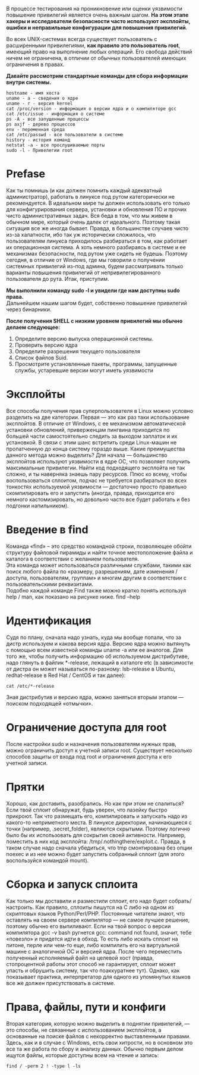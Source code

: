 
В процессе тестирования на проникновение или оценки уязвимости повышение привилегий является очень важным шагом. **На этом этапе хакеры и исследователи безопасности часто используют эксплойты, ошибки и неправильные конфигурации для повышения привилегий**.  
  
Во всех UNIX-системах всегда существует пользователь с расширенными привилегиями, **как правило это пользователь root**, имеющий право на выполнение любых операций. Его свобода действий ничем не ограничена, в отличии от обычных пользователей имеющих ограничения в правах.  
  
**Давайте рассмотрим стандартные команды для сбора информации внутри системы.**  
  
```
hostname - имя хоста  
uname - a - сведения о ядре  
uname - r - версия kernel  
cat /proc/version - информация о версии ядра и о компиляторе gcc  
cat /etc/issue - информация о системе  
ps -A - все запущенные процессы  
ps axjf - дерево процессов  
env - переменная среда  
cat /etc/passwd - все пользователи в системе  
history - история команд  
netstat -a - все прослушиваемые порты  
sudo -l - Привелегии root  
```
  
# Prefase

Как ты помнишь (и как должен помнить каждый адекватный администратор), работать в линуксе под рутом категорически не рекомендуется. В идеальном мире ты должен использовать его только для конфигурирования сервера, установки и обновления ПО и прочих чисто административных задач. Вся беда в том, что мы живем в обычном мире, который очень далек от идеального. Поэтому такая ситуация все же иногда бывает. Правда, в большинстве случаев чисто из-за халатности, ибо так уж исторически сложилось, что пользователям линукса приходилось разбираться в том, как работает их операционная система. А хоть немного разбираясь в системе и ее механизмах безопасности, под рутом уже сидеть не будешь. Поэтому сегодня, в отличие от Windows, где мы говорили о получении системных привилегий из-под админа, будем рассматривать только варианты повышения привилегий от непривилегированного пользователя до рута. Итак, приступим.  
  
**Мы выполнили команду sudo -l и увидели где нам доступны sudo права.**  
Дальнейшем нашим шагом будет, собственно повышение привилегий через бинарники.  
  
**После получения SHELL с низким уровнем привилегий мы обычно делаем следующее:**  

1. Определите версию выпуска операционной системы.  
2. Проверить версию ядра  
3. Определите разрешения текущего пользователя  
4. Список файлов Suid.  
5. Просмотрите установленные пакеты, программы, запущенные службы, устаревшие версии могут иметь уязвимости  
  
# Эксплойты

Все способы получения прав суперпользователя в Linux можно условно разделить на две категории. Первая — это как раз таки использование эксплойтов. В отличие от Windows, c ее механизмом автоматической установки обновлений, приверженцам пингвина приходится по большей части самостоятельно следить за выходом заплаток и их установкой. В связи с этим шанс встретить среди Linux-машин не пропатченную до конца систему гораздо выше. Какие преимущества данного метода можно выделить? Для начала — большинство эксплойтов используют уязвимости в ядре ОС, что позволяет получить максимальные привилегии. Найти код подходящего эксплойта не так сложно, и ты наверняка знаешь пару ресурсов. Плюс ко всему, чтобы воспользоваться сплоитом, подчас не требуется разбираться во всех тонкостях используемой уязвимости — достаточно просто правильно скомпилировать его и запустить (иногда, правда, приходится его немного кастомизировать, но довольно часто все будет работать и без подгонки напильником).  
  
# Введение в find

Команда «find» – это средство командной строки, позволяющее обойти структуру файловой пирамиды и найти точное местоположение файла и каталога в соответствии с желанием пользователя.  
Эта команда может использоваться различными службами, такими как поиск любого файла по «размеру, разрешениям, дате изменения / доступа, пользователям, группам» и многим другим в соответствии с пользовательскими реквизитами.  
Подобно каждой команде Find также можно кратко понять используя help / man, как показано на рисунке ниже. find –help  
  
# Идентификация

Судя по плану, сначала надо узнать, куда мы вообще попали, что за дистр используем и какова версия ядра. Версию ядра можно вытянуть с помощью всем известной команды uname -a или ее аналогов. Для того же, чтобы получить информацию об используемом дистрибутиве, надо глянуть в файлик *-release, лежащий в каталоге etc (в зависимости от дистра он может называться по-разному: lsb-release в Ubuntu, redhat-release в Red Hat / CentOS и так далее):  

```
cat /etc/*-release  
```

Зная дистрибутив и версию ядра, можно заняться вторым этапом — поиском подходящей «отмычки».  
  
# Ограничение доступа для root

После настройки sudo и назначения пользователям нужных прав, можно ограничить доступ к учетной записи root. Существует несколько способов защиты от входа под root и ограничения доступа к его учетной записи.  
  
# Прятки

Хорошо, как доставить, разобрались. Но как при этом не спалиться? Если твой сплоит обнаружат, будь уверен, что лазейку быстро прикроют. Так что размещать его, компилировать и запускать надо из какого-то неприметного места. В линуксе директории, начинающиеся с точки (например, .secret_folder), являются скрытыми. Поэтому логично было бы их использовать для сокрытия своей активности. Например, поместить в них код эксплойта: /tmp/.nothingthere/exploit.c. Правда, в таком случае надо сначала убедиться, что tmp смонтирована без опции noexec и из нее можно будет запустить собранный сплоит (для этого воспользуйся командой mount).  
  
# Сборка и запуск сплоита 

Как только мы доставили и разместили сплоит, его надо будет собрать/настроить. Как правило, сплоиты пишутся на С либо на одном из скриптовых языков Python/Perl/PHP. Постоянные читатели знают, что оставлять на своем сервере компилятор — не самое лучшее решение, поэтому обычно его выпиливают. Если на твой вопрос о версии компилятора gcc -v bash ругнется gcc: command not found, значит, тебе «повезло» и придется идти в обход. То есть либо искать сплоит на питоне, перле или чем-то еще, либо компилить его на виртуальной машине с аналогичной ОС и версией ядра. После чего переместить полученный исполняемый файл на целевой хост (правда, стопроцентной работы этот способ не гарантирует, сплоит может упасть и обрушить систему, так что поаккуратнее тут). Однако, как показывает практика, интерпретатор для одного из упомянутых языков все же должен присутствовать в системе.  
  
# Права, файлы, пути и конфиги

Вторая категория, которую можно выделить в поднятии привилегий, — это способы, не связанные с использованием эксплойтов, а основанные на поиске файлов с некорректно выставленными правами. Здесь, как и в случае с Windows, есть свои хитрости, но в основном это все та же работа по сбору и анализу данных. Обычно первым делом ищутся файлы, которые доступны всем на чтение и запись:  

```
find / -perm 2 ! -type l -ls
```
